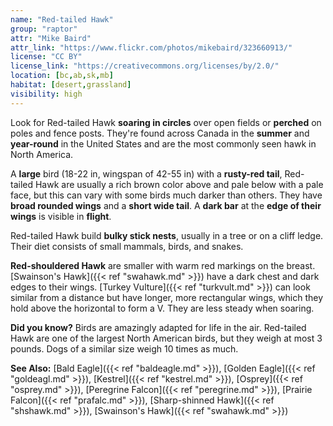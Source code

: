 ```yaml
---
name: "Red-tailed Hawk"
group: "raptor"
attr: "Mike Baird"
attr_link: "https://www.flickr.com/photos/mikebaird/323660913/"
license: "CC BY"
license_link: "https://creativecommons.org/licenses/by/2.0/"
location: [bc,ab,sk,mb]
habitat: [desert,grassland]
visibility: high
---
```

Look for Red-tailed Hawk **soaring in circles** over open fields or **perched** on poles and fence posts. They're found across Canada in the **summer** and **year-round** in the United States and are the most commonly seen hawk in North America.

A **large** bird (18-22 in, wingspan of 42-55 in) with a **rusty-red tail**, Red-tailed Hawk are usually a rich brown color above and pale below with a pale face, but this can vary with some birds much darker than others. They have **broad rounded wings** and a **short wide tail**. A **dark bar** at the **edge of their wings** is visible in **flight**.

Red-tailed Hawk build **bulky stick nests**, usually in a tree or on a cliff ledge. Their diet consists of small mammals, birds, and snakes.

**Red-shouldered Hawk** are smaller with warm red markings on the breast. [Swainson's Hawk]({{< ref "swahawk.md" >}}) have a dark chest and dark edges to their wings. [Turkey Vulture]({{< ref "turkvult.md" >}}) can look similar from a distance but have longer, more rectangular wings, which they hold above the horizontal to form a V. They are less steady when soaring.

**Did you know?** Birds are amazingly adapted for life in the air. Red-tailed Hawk are one of the largest North American birds, but they weigh at most 3 pounds. Dogs of a similar size weigh 10 times as much.

<!-- generated, do not edit -->
**See Also:**
[Bald Eagle]({{< ref "baldeagle.md" >}}),
[Golden Eagle]({{< ref "goldeagl.md" >}}),
[Kestrel]({{< ref "kestrel.md" >}}),
[Osprey]({{< ref "osprey.md" >}}),
[Peregrine Falcon]({{< ref "peregrine.md" >}}),
[Prairie Falcon]({{< ref "prafalc.md" >}}),
[Sharp-shinned Hawk]({{< ref "shshawk.md" >}}),
[Swainson's Hawk]({{< ref "swahawk.md" >}})
